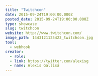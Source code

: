 ```yaml
---
title: "Twitchcon"
date: 2015-09-24T19:00:00.000Z
posted_date: 2015-09-24T19:00:00.000Z
type: showcase
slug: twitchcon
website: http://www.twitchcon.com/
image_path: 1443121125423_twitchcon.jpg
tool:
  - webhook
creator:
  - role:
  - link: https://twitter.com/alexisg
  - name: Alexis Gallisá
---
```



